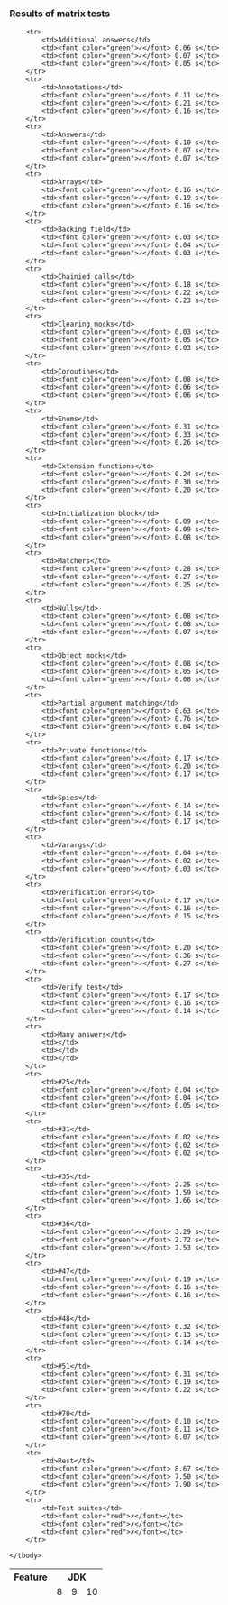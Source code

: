 
### Results of matrix tests

<table>
    <thead>
    <tr>
        <th>Feature</th>
        <th colspan="3">JDK</th>
    </tr>
    <tr>
        <td></td>
        <td>8</td>
        <td>9</td>
        <td>10</td>
    </tr>
    </thead>
    <tbody>

        <tr>
            <td>Additional answers</td>
            <td><font color="green">✓</font> 0.06 s</td>
            <td><font color="green">✓</font> 0.07 s</td>
            <td><font color="green">✓</font> 0.05 s</td>
        </tr>
        <tr>
            <td>Annotations</td>
            <td><font color="green">✓</font> 0.11 s</td>
            <td><font color="green">✓</font> 0.21 s</td>
            <td><font color="green">✓</font> 0.16 s</td>
        </tr>
        <tr>
            <td>Answers</td>
            <td><font color="green">✓</font> 0.10 s</td>
            <td><font color="green">✓</font> 0.07 s</td>
            <td><font color="green">✓</font> 0.07 s</td>
        </tr>
        <tr>
            <td>Arrays</td>
            <td><font color="green">✓</font> 0.16 s</td>
            <td><font color="green">✓</font> 0.19 s</td>
            <td><font color="green">✓</font> 0.16 s</td>
        </tr>
        <tr>
            <td>Backing field</td>
            <td><font color="green">✓</font> 0.03 s</td>
            <td><font color="green">✓</font> 0.04 s</td>
            <td><font color="green">✓</font> 0.03 s</td>
        </tr>
        <tr>
            <td>Chainied calls</td>
            <td><font color="green">✓</font> 0.18 s</td>
            <td><font color="green">✓</font> 0.22 s</td>
            <td><font color="green">✓</font> 0.23 s</td>
        </tr>
        <tr>
            <td>Clearing mocks</td>
            <td><font color="green">✓</font> 0.03 s</td>
            <td><font color="green">✓</font> 0.05 s</td>
            <td><font color="green">✓</font> 0.03 s</td>
        </tr>
        <tr>
            <td>Coroutines</td>
            <td><font color="green">✓</font> 0.08 s</td>
            <td><font color="green">✓</font> 0.06 s</td>
            <td><font color="green">✓</font> 0.06 s</td>
        </tr>
        <tr>
            <td>Enums</td>
            <td><font color="green">✓</font> 0.31 s</td>
            <td><font color="green">✓</font> 0.33 s</td>
            <td><font color="green">✓</font> 0.26 s</td>
        </tr>
        <tr>
            <td>Extension functions</td>
            <td><font color="green">✓</font> 0.24 s</td>
            <td><font color="green">✓</font> 0.30 s</td>
            <td><font color="green">✓</font> 0.20 s</td>
        </tr>
        <tr>
            <td>Initialization block</td>
            <td><font color="green">✓</font> 0.09 s</td>
            <td><font color="green">✓</font> 0.09 s</td>
            <td><font color="green">✓</font> 0.08 s</td>
        </tr>
        <tr>
            <td>Matchers</td>
            <td><font color="green">✓</font> 0.28 s</td>
            <td><font color="green">✓</font> 0.27 s</td>
            <td><font color="green">✓</font> 0.25 s</td>
        </tr>
        <tr>
            <td>Nulls</td>
            <td><font color="green">✓</font> 0.08 s</td>
            <td><font color="green">✓</font> 0.08 s</td>
            <td><font color="green">✓</font> 0.07 s</td>
        </tr>
        <tr>
            <td>Object mocks</td>
            <td><font color="green">✓</font> 0.08 s</td>
            <td><font color="green">✓</font> 0.05 s</td>
            <td><font color="green">✓</font> 0.08 s</td>
        </tr>
        <tr>
            <td>Partial argument matching</td>
            <td><font color="green">✓</font> 0.63 s</td>
            <td><font color="green">✓</font> 0.76 s</td>
            <td><font color="green">✓</font> 0.64 s</td>
        </tr>
        <tr>
            <td>Private functions</td>
            <td><font color="green">✓</font> 0.17 s</td>
            <td><font color="green">✓</font> 0.20 s</td>
            <td><font color="green">✓</font> 0.17 s</td>
        </tr>
        <tr>
            <td>Spies</td>
            <td><font color="green">✓</font> 0.14 s</td>
            <td><font color="green">✓</font> 0.14 s</td>
            <td><font color="green">✓</font> 0.17 s</td>
        </tr>
        <tr>
            <td>Varargs</td>
            <td><font color="green">✓</font> 0.04 s</td>
            <td><font color="green">✓</font> 0.02 s</td>
            <td><font color="green">✓</font> 0.03 s</td>
        </tr>
        <tr>
            <td>Verification errors</td>
            <td><font color="green">✓</font> 0.17 s</td>
            <td><font color="green">✓</font> 0.16 s</td>
            <td><font color="green">✓</font> 0.15 s</td>
        </tr>
        <tr>
            <td>Verification counts</td>
            <td><font color="green">✓</font> 0.20 s</td>
            <td><font color="green">✓</font> 0.36 s</td>
            <td><font color="green">✓</font> 0.27 s</td>
        </tr>
        <tr>
            <td>Verify test</td>
            <td><font color="green">✓</font> 0.17 s</td>
            <td><font color="green">✓</font> 0.16 s</td>
            <td><font color="green">✓</font> 0.14 s</td>
        </tr>
        <tr>
            <td>Many answers</td>
            <td></td>
            <td></td>
            <td></td>
        </tr>
        <tr>
            <td>#25</td>
            <td><font color="green">✓</font> 0.04 s</td>
            <td><font color="green">✓</font> 0.04 s</td>
            <td><font color="green">✓</font> 0.05 s</td>
        </tr>
        <tr>
            <td>#31</td>
            <td><font color="green">✓</font> 0.02 s</td>
            <td><font color="green">✓</font> 0.02 s</td>
            <td><font color="green">✓</font> 0.02 s</td>
        </tr>
        <tr>
            <td>#35</td>
            <td><font color="green">✓</font> 2.25 s</td>
            <td><font color="green">✓</font> 1.59 s</td>
            <td><font color="green">✓</font> 1.66 s</td>
        </tr>
        <tr>
            <td>#36</td>
            <td><font color="green">✓</font> 3.29 s</td>
            <td><font color="green">✓</font> 2.72 s</td>
            <td><font color="green">✓</font> 2.53 s</td>
        </tr>
        <tr>
            <td>#47</td>
            <td><font color="green">✓</font> 0.19 s</td>
            <td><font color="green">✓</font> 0.16 s</td>
            <td><font color="green">✓</font> 0.16 s</td>
        </tr>
        <tr>
            <td>#48</td>
            <td><font color="green">✓</font> 0.32 s</td>
            <td><font color="green">✓</font> 0.13 s</td>
            <td><font color="green">✓</font> 0.14 s</td>
        </tr>
        <tr>
            <td>#51</td>
            <td><font color="green">✓</font> 0.31 s</td>
            <td><font color="green">✓</font> 0.19 s</td>
            <td><font color="green">✓</font> 0.22 s</td>
        </tr>
        <tr>
            <td>#70</td>
            <td><font color="green">✓</font> 0.10 s</td>
            <td><font color="green">✓</font> 0.11 s</td>
            <td><font color="green">✓</font> 0.07 s</td>
        </tr>
        <tr>
            <td>Rest</td>
            <td><font color="green">✓</font> 8.67 s</td>
            <td><font color="green">✓</font> 7.50 s</td>
            <td><font color="green">✓</font> 7.90 s</td>
        </tr>
        <tr>
            <td>Test suites</td>
            <td><font color="red">✗</font></td>
            <td><font color="red">✗</font></td>
            <td><font color="red">✗</font></td>
        </tr>

    </tbody>
</table>
